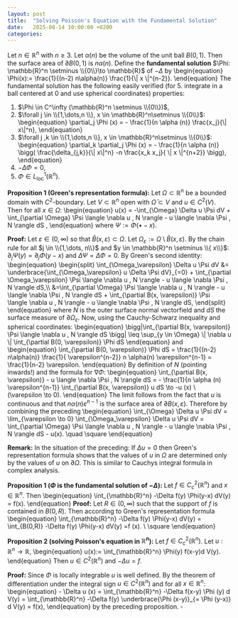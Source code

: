 ```yaml
---
layout: post
title:  "Solving Poisson's Equation with the Fundamental Solution"
date:   2025-08-14 10:00:00 +0200
categories:
---
```

Let $n \in \mathbb{R}^n$ with $n\geq 3$.
Let $\alpha (n)$ be the volume of the unit ball $B(0,1)$.
Then the surface area of $\partial B(0,1)$ is $n \alpha(n)$.
Define the **fundamental solution** $\Phi: \mathbb{R}^n \setminus \\{0\\}\to \mathbb{R}$ of $-\Delta$ by
\begin{equation}
    \Phi(x):= \frac{1}{(n-2) n\alpha(n)} \frac{1}{\\| x \\|^{n-2}}.
\end{equation}
The fundamental solution has the following easily verified (for 5. integrate in a ball centered at $0$ and use spherical coordinates) properties:
1. $\Phi \in C^\infty (\mathbb{R}^n \setminus \\{0\\})$,
2. $\forall j \in \\{1,\dots,n \\}, x \in \mathbb{R}^n\setminus \\{0\\}$:
\begin{equation}
    \partial_j \Phi (x) =  - \frac{1}{n \alpha (n)} \frac{x_j}{\\| x\\|^n},
\end{equation}
3. $\forall j ,k \in \\{1,\dots,n \\}, x \in \mathbb{R}^n\setminus \\{0\\}$:
\begin{equation}
    \partial_k \partial_j \Phi (x) =  - \frac{1}{n \alpha (n)} \bigg( \frac{\delta_{j,k}}{\\| x\\|^n} -n \frac{x_k x_j}{ \\| x \\|^{n+2}} \bigg),
\end{equation}
4. $- \Delta \Phi =0$,
5. $\Phi \in L^1_{\mathrm{loc}} (\mathbb{R}^n)$.

**Proposition 1 (Green's representation formula):**
Let $\Omega \subset \mathbb{R}^n$ be a bounded domain with $C^2$-boundary.
Let $V \subset \mathbb{R}^n$ open with $\bar \Omega \subset V$ and $u \in C^2(V)$.
Then for all $x \in \Omega$:
\begin{equation}
    u(x) = -\int\_{\Omega}  \Delta u \Psi dV +
 \int\_{\partial \Omega} \Psi \langle  \nabla u , N \rangle - u  \langle  \nabla \Psi , N \rangle   dS ,
\end{equation}
where $\Psi := \Phi (\bullet-x)$.

**Proof:**
Let $\varepsilon \in (0, \infty)$ so that $\bar B(x,\varepsilon) \subset \Omega$.
Let $\Omega_\varepsilon := \Omega \setminus \bar B (x, \varepsilon)$.
By the chain rule for all $j  \in \\{1,\dots, n\\}$ and $y \in \mathbb{R}^n \setminus \\{ x\\}$: $\partial_j \Psi ( y) = \partial_j \Phi (y-x)$ and $\Delta \Psi = \Delta \Phi =0$.
By Green's second identity:
\begin{equation}
\begin{split}
     \int\_{\Omega_\varepsilon}  \Delta u \Psi dV &=    \underbrace{\int_{\Omega_\varepsilon} u \Delta \Psi dV}\_{=0}  + \int_{\partial \Omega_\varepsilon} \Psi \langle  \nabla u , N \rangle   - u  \langle  \nabla \Psi , N \rangle  dS,\\\\ 
&=\int\_{\partial \Omega} \Psi \langle  \nabla u , N \rangle   - u  \langle  \nabla \Psi , N \rangle  dS  + \int_{\partial B(x, \varepsilon)} \Psi \langle  \nabla u , N \rangle   - u  \langle  \nabla \Psi , N \rangle  dS,
\end{split}
\end{equation}
where $N$ is the outer surface normal vectorfield and $dS$ the surface measure of $\partial \Omega_\varepsilon$.
Now, using the Cauchy-Schwarz inequality and spherical coordinates:
\begin{equation}
 \bigg|\int_{\partial B(x, \varepsilon)} \Psi \langle  \nabla u , N \rangle dS  \bigg|
\leq \sup_{y \in \Omega} \\| \nabla u \\|
\int_{\partial B(0, \varepsilon)} \Phi dS
\end{equation}
and
\begin{equation}
\int_{\partial B(0, \varepsilon)} \Phi dS = \frac{1}{(n-2) n\alpha(n)} \frac{1}{ \varepsilon^{n-2}} n \alpha(n)  \varepsilon^{n-1} = \frac{1}{n-2} \varepsilon.
\end{equation}
By definition of $N$ (pointing inwards!) and the formula for $\nabla \Phi$:
\begin{equation}
 \int_{\partial B(x, \varepsilon)} - u  \langle  \nabla \Psi , N \rangle  dS
= - \frac{1}{n \alpha (n) \varepsilon^{n-1}} \int_{\partial B(x, \varepsilon)} u   dS \to -u (x) \ (\varepsilon  \to  0).
\end{equation}
The limit follows from the fact that $u$ is continuous and that $n \alpha (n) \varepsilon^{n-1}$ is the surface area of $\partial B(x,\varepsilon)$.
Therefore by combining the preceding
\begin{equation}
    \int\_{\Omega}  \Delta u \Psi dV 
= \lim_{\varepsilon \to 0} \int_{\Omega_\varepsilon}
 \Delta u \Psi dV 
= \int\_{\partial \Omega} \Psi \langle  \nabla u , N \rangle   - u  \langle  \nabla \Psi , N \rangle  dS - u(x). \quad \square
\end{equation}

**Remark:**
In the situation of the preceding: If $\Delta u=0$ then Green's representation formula shows that the values of $u$ in $\Omega$ are determined only by the values of $u$ on $\partial \Omega$.
This is similar to Cauchys integral formula in complex analysis.

**Proposition 1 ($\Phi$ is the fundamental solution of $-\Delta$):**
Let $f \in C_c^2(\mathbb{R}^n)$ and $x \in \mathbb{R}^n$.
Then
\begin{equation}
    \int_{\mathbb{R}^n}  -\Delta f(y) \Phi(y-x) dV(y) = f(x).
\end{equation}
**Proof:**
Let $R \in (0, \infty)$ such that the support of $f$ is contained in $B(0,R)$.
Then according to Green's representation formula
\begin{equation}
     \int_{\mathbb{R}^n}  -\Delta f(y) \Phi(y-x) dV(y)  =     \int_{B(0,R)}  -\Delta f(y) \Phi(y-x) dV(y)  =f (x). \ \square
\end{equation}

**Proposition 2 (solving Poisson's equation in $\mathbb{R}^n$):**
Let $f \in C^2_c (\mathbb{R}^n)$. Let $u : \mathbb{R}^n \to \mathbb{R}$,
\begin{equation}
u(x):= \int\_{\mathbb{R}^n} \Phi(y) f(x-y)d V(y).
\end{equation}
Then $u \in C^2(\mathbb{R}^n)$ and $- \Delta u =f$.

**Proof:**
Since $\Phi$ is locally integrable $u$ is well defined.
By the theorem of differentiation under the integral sign $u\in C^2(\mathbb{R}^n)$ and for all $x \in \mathbb{R}^n$:
\begin{equation}
    - \Delta u (x) = \int\_{\mathbb{R}^n}  -\Delta f(x-y) \Phi (y) d V(y) 
=  \int\_{\mathbb{R}^n}  -\Delta f(y) \underbrace{\Phi (x-y)}\_{= \Phi (y-x)} d V(y)  = f(x),
\end{equation}
by the preceding proposition. $\square$
